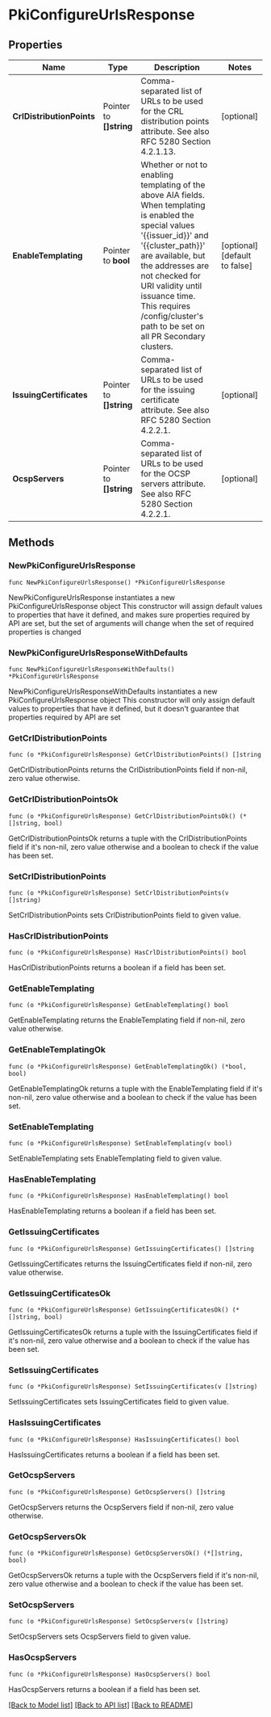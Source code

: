 # PkiConfigureUrlsResponse


## Properties

Name | Type | Description | Notes
------------ | ------------- | ------------- | -------------
**CrlDistributionPoints** | Pointer to **[]string** | Comma-separated list of URLs to be used for the CRL distribution points attribute. See also RFC 5280 Section 4.2.1.13. | [optional] 
**EnableTemplating** | Pointer to **bool** | Whether or not to enabling templating of the above AIA fields. When templating is enabled the special values &#x27;{{issuer_id}}&#x27; and &#x27;{{cluster_path}}&#x27; are available, but the addresses are not checked for URI validity until issuance time. This requires /config/cluster&#x27;s path to be set on all PR Secondary clusters. | [optional] [default to false]
**IssuingCertificates** | Pointer to **[]string** | Comma-separated list of URLs to be used for the issuing certificate attribute. See also RFC 5280 Section 4.2.2.1. | [optional] 
**OcspServers** | Pointer to **[]string** | Comma-separated list of URLs to be used for the OCSP servers attribute. See also RFC 5280 Section 4.2.2.1. | [optional] 



## Methods


### NewPkiConfigureUrlsResponse

`func NewPkiConfigureUrlsResponse() *PkiConfigureUrlsResponse`

NewPkiConfigureUrlsResponse instantiates a new PkiConfigureUrlsResponse object
This constructor will assign default values to properties that have it defined,
and makes sure properties required by API are set, but the set of arguments
will change when the set of required properties is changed

### NewPkiConfigureUrlsResponseWithDefaults

`func NewPkiConfigureUrlsResponseWithDefaults() *PkiConfigureUrlsResponse`

NewPkiConfigureUrlsResponseWithDefaults instantiates a new PkiConfigureUrlsResponse object
This constructor will only assign default values to properties that have it defined,
but it doesn't guarantee that properties required by API are set


### GetCrlDistributionPoints

`func (o *PkiConfigureUrlsResponse) GetCrlDistributionPoints() []string`

GetCrlDistributionPoints returns the CrlDistributionPoints field if non-nil, zero value otherwise.

### GetCrlDistributionPointsOk

`func (o *PkiConfigureUrlsResponse) GetCrlDistributionPointsOk() (*[]string, bool)`

GetCrlDistributionPointsOk returns a tuple with the CrlDistributionPoints field if it's non-nil, zero value otherwise
and a boolean to check if the value has been set.

### SetCrlDistributionPoints

`func (o *PkiConfigureUrlsResponse) SetCrlDistributionPoints(v []string)`

SetCrlDistributionPoints sets CrlDistributionPoints field to given value.


### HasCrlDistributionPoints

`func (o *PkiConfigureUrlsResponse) HasCrlDistributionPoints() bool`

HasCrlDistributionPoints returns a boolean if a field has been set.




### GetEnableTemplating

`func (o *PkiConfigureUrlsResponse) GetEnableTemplating() bool`

GetEnableTemplating returns the EnableTemplating field if non-nil, zero value otherwise.

### GetEnableTemplatingOk

`func (o *PkiConfigureUrlsResponse) GetEnableTemplatingOk() (*bool, bool)`

GetEnableTemplatingOk returns a tuple with the EnableTemplating field if it's non-nil, zero value otherwise
and a boolean to check if the value has been set.

### SetEnableTemplating

`func (o *PkiConfigureUrlsResponse) SetEnableTemplating(v bool)`

SetEnableTemplating sets EnableTemplating field to given value.


### HasEnableTemplating

`func (o *PkiConfigureUrlsResponse) HasEnableTemplating() bool`

HasEnableTemplating returns a boolean if a field has been set.




### GetIssuingCertificates

`func (o *PkiConfigureUrlsResponse) GetIssuingCertificates() []string`

GetIssuingCertificates returns the IssuingCertificates field if non-nil, zero value otherwise.

### GetIssuingCertificatesOk

`func (o *PkiConfigureUrlsResponse) GetIssuingCertificatesOk() (*[]string, bool)`

GetIssuingCertificatesOk returns a tuple with the IssuingCertificates field if it's non-nil, zero value otherwise
and a boolean to check if the value has been set.

### SetIssuingCertificates

`func (o *PkiConfigureUrlsResponse) SetIssuingCertificates(v []string)`

SetIssuingCertificates sets IssuingCertificates field to given value.


### HasIssuingCertificates

`func (o *PkiConfigureUrlsResponse) HasIssuingCertificates() bool`

HasIssuingCertificates returns a boolean if a field has been set.




### GetOcspServers

`func (o *PkiConfigureUrlsResponse) GetOcspServers() []string`

GetOcspServers returns the OcspServers field if non-nil, zero value otherwise.

### GetOcspServersOk

`func (o *PkiConfigureUrlsResponse) GetOcspServersOk() (*[]string, bool)`

GetOcspServersOk returns a tuple with the OcspServers field if it's non-nil, zero value otherwise
and a boolean to check if the value has been set.

### SetOcspServers

`func (o *PkiConfigureUrlsResponse) SetOcspServers(v []string)`

SetOcspServers sets OcspServers field to given value.


### HasOcspServers

`func (o *PkiConfigureUrlsResponse) HasOcspServers() bool`

HasOcspServers returns a boolean if a field has been set.









[[Back to Model list]](../README.md#documentation-for-models) [[Back to API list]](../README.md#documentation-for-api-endpoints) [[Back to README]](../README.md)


